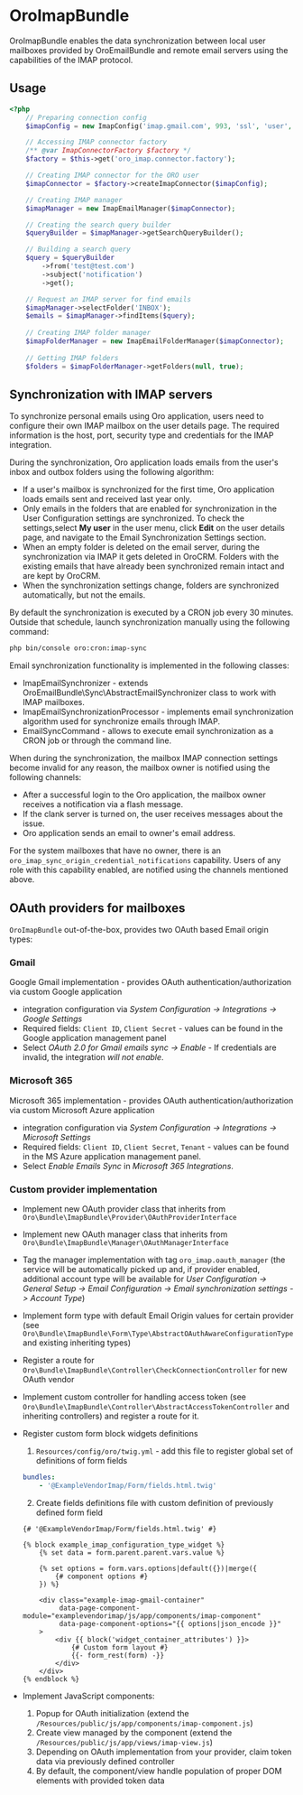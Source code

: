 # OroImapBundle

OroImapBundle enables the data synchronization between local user mailboxes provided by OroEmailBundle and remote email servers using the capabilities of the IMAP protocol.

## Usage

```php
<?php
    // Preparing connection config
    $imapConfig = new ImapConfig('imap.gmail.com', 993, 'ssl', 'user', 'pwd');

    // Accessing IMAP connector factory
    /** @var ImapConnectorFactory $factory */
    $factory = $this->get('oro_imap.connector.factory');

    // Creating IMAP connector for the ORO user
    $imapConnector = $factory->createImapConnector($imapConfig);

    // Creating IMAP manager
    $imapManager = new ImapEmailManager($imapConnector);

    // Creating the search query builder
    $queryBuilder = $imapManager->getSearchQueryBuilder();

    // Building a search query
    $query = $queryBuilder
        ->from('test@test.com')
        ->subject('notification')
        ->get();

    // Request an IMAP server for find emails
    $imapManager->selectFolder('INBOX');
    $emails = $imapManager->findItems($query);
    
    // Creating IMAP folder manager
    $imapFolderManager = new ImapEmailFolderManager($imapConnector);
    
    // Getting IMAP folders 
    $folders = $imapFolderManager->getFolders(null, true);
```

## Synchronization with IMAP servers

To synchronize personal emails using Oro application, users need to configure their own IMAP mailbox on the user details page. The required information is the host, port, security type and credentials for the IMAP integration.

During the synchronization, Oro application loads emails from the user's inbox and outbox folders using the following algorithm:

 - If a user's mailbox is synchronized for the first time, Oro application loads emails sent and received last year only.
 - Only emails in the folders that are enabled for synchronization in the User Configuration settings are synchronized. To check the settings,select **My user** in the user menu, click **Edit** on the user details page, and navigate to the Email Synchronization Settings section.
 - When an empty folder is deleted on the email server, during the synchronization via IMAP it gets deleted in OroCRM. Folders with the existing emails that have already been synchronized remain intact and are kept by OroCRM.
 - When the synchronization settings change, folders are synchronized automatically, but not the emails.

By default the synchronization is executed by a CRON job every 30 minutes. Outside that schedule, launch synchronization manually using the following command:

```bash
php bin/console oro:cron:imap-sync
```

Email synchronization functionality is implemented in the following classes:

 - ImapEmailSynchronizer - extends OroEmailBundle\Sync\AbstractEmailSynchronizer class to work with IMAP mailboxes.
 - ImapEmailSynchronizationProcessor - implements email synchronization algorithm used for synchronize emails through IMAP.
 - EmailSyncCommand - allows to execute email synchronization as a CRON job or through the command line.

When during the synchronization, the mailbox IMAP connection settings become invalid for any reason, the mailbox owner is notified using the following channels:

 - After a successful login to the Oro application, the mailbox owner receives a notification via a flash message.
 - If the clank server is turned on, the user receives messages about the issue.
 - Oro application sends an email to owner's email address.

For the system mailboxes that have no owner, there is an `oro_imap_sync_origin_credential_notifications` capability. Users of any role with this
capability enabled, are notified using the channels mentioned above.


## OAuth providers for mailboxes

`OroImapBundle` out-of-the-box, provides two OAuth based Email origin types:

### Gmail

Google Gmail implementation - provides OAuth authentication/authorization via custom Google application 
- integration configuration via *System Configuration -> Integrations -> Google Settings*
- Required fields: `Client ID`, `Client Secret` - values can be found in the Google application management panel
- Select *OAuth 2.0 for Gmail emails sync -> Enable* - If credentials are invalid, the integration *will not enable*.

### Microsoft 365

Microsoft 365 implementation - provides OAuth authentication/authorization via custom Microsoft Azure application 
- integration configuration via *System Configuration -> Integrations -> Microsoft Settings*
- Required fields: `Client ID`, `Client Secret`, `Tenant` - values can be found in the MS Azure application management panel.
- Select *Enable Emails Sync* in *Microsoft 365 Integrations*.


### Custom provider implementation

- Implement new OAuth provider class that inherits from `Oro\Bundle\ImapBundle\Provider\OAuthProviderInterface`
- Implement new OAuth manager class that inherits from `Oro\Bundle\ImapBundle\Manager\OAuthManagerInterface`
- Tag the manager implementation with tag `oro_imap.oauth_manager` (the service will be automatically picked up and, 
if provider enabled, additional account type will be available for *User Configuration -> General Setup -> 
Email Configuration -> Email synchronization settings -> Account Type*)
- Implement form type with default Email Origin values for certain provider 
(see `Oro\Bundle\ImapBundle\Form\Type\AbstractOAuthAwareConfigurationType` 
and existing inheriting types)
- Register a route for `Oro\Bundle\ImapBundle\Controller\CheckConnectionController` for new OAuth vendor
- Implement custom controller for handling access token
 (see `Oro\Bundle\ImapBundle\Controller\AbstractAccessTokenController` and 
 inheriting controllers) and register a route for it.
- Register custom form block widgets definitions 

  1. `Resources/config/oro/twig.yml` - add this file to register global set of
  definitions of form fields

  ```yaml
  bundles:
      - '@ExampleVendorImap/Form/fields.html.twig'
  ```

  2. Create fields definitions file with custom definition of previously defined form field
  
  ```twig
  {# '@ExampleVendorImap/Form/fields.html.twig' #}
  
  {% block example_imap_configuration_type_widget %}
      {% set data = form.parent.parent.vars.value %}
  
      {% set options = form.vars.options|default({})|merge({
          {# component options #} 
      }) %}
  
      <div class="example-imap-gmail-container"
           data-page-component-module="examplevendorimap/js/app/components/imap-component"
           data-page-component-options="{{ options|json_encode }}"
      >
          <div {{ block('widget_container_attributes') }}>
              {# Custom form layout #}  
              {{- form_rest(form) -}}
          </div>
      </div>
  {% endblock %}
  ```
 
 - Implement JavaScript components:
 
   1. Popup for OAuth initialization (extend the `/Resources/public/js/app/components/imap-component.js`)
   2. Create view managed by the component (extend the `/Resources/public/js/app/views/imap-view.js`)
   3. Depending on OAuth implementation from your provider, claim token data via previously defined
   controller
   4. By default, the component/view handle population of proper DOM elements with provided token data

